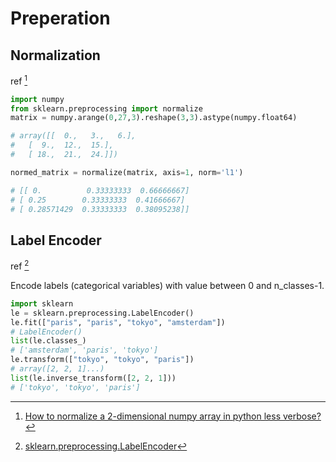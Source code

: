 #  Preperation

## Normalization

ref [^1]

```python
import numpy
from sklearn.preprocessing import normalize
matrix = numpy.arange(0,27,3).reshape(3,3).astype(numpy.float64)

# array([[  0.,   3.,   6.],
#   [  9.,  12.,  15.],
#   [ 18.,  21.,  24.]])

normed_matrix = normalize(matrix, axis=1, norm='l1')

# [[ 0.          0.33333333  0.66666667]
# [ 0.25        0.33333333  0.41666667]
# [ 0.28571429  0.33333333  0.38095238]]
```

## Label Encoder

ref [^2]

Encode labels (categorical variables) with value between 0 and n_classes-1.

```python
import sklearn
le = sklearn.preprocessing.LabelEncoder()
le.fit(["paris", "paris", "tokyo", "amsterdam"])
# LabelEncoder()
list(le.classes_)
# ['amsterdam', 'paris', 'tokyo']
le.transform(["tokyo", "tokyo", "paris"])
# array([2, 2, 1]...)
list(le.inverse_transform([2, 2, 1]))
# ['tokyo', 'tokyo', 'paris']
```

[^1]: [How to normalize a 2-dimensional numpy array in python less verbose?](http://stackoverflow.com/questions/8904694/how-to-normalize-a-2-dimensional-numpy-array-in-python-less-verbose)
[^2]: [sklearn.preprocessing.LabelEncoder](http://scikit-learn.org/stable/modules/generated/sklearn.preprocessing.LabelEncoder.html)
